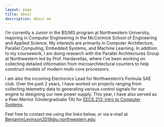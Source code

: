 ```yaml
---
layout: page
title: About
description: About me
---
```



 I’m currently a Junior in the BS/MS program at Northwestern University, majoring in Computer Engineering in the McCormick School of Engineering and Applied Science. My interests are primarily in Computer Architecture, Parallel Computing, Embedded Systems, and Machine Learning. In addition to my coursework, I am doing research with the Parallel Architectures Group at Northwestern led by Prof. Hardavellas, where I’ve been working on collecting detailed information from microarchitectural counters to help construct models of modern multi-core processors.

I am also the incoming Electronics Lead for Northwestern’s Formula SAE club. Over the past 2 years, I have worked on projects ranging from collecting telemetry data to generating various control signals for our engine to designing our new power supply. This year, I have also served as a Peer Mentor (Undergraduate TA) for [EECS 213: Intro to Computer Systems](http://www.mccormick.northwestern.edu/eecs/courses/descriptions/213.html).

Feel free to contact me using the links below, or via e-mail at BenjaminLevinson2019@u.northwestern.edu
